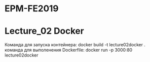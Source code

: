 # EPM-FE2019
# Lecture_02 Docker

  Команда для запуска контейнера: docker build -t lecture02docker .
  команда для выполенения Dockerfile: docker run -p 3000:80 lecture02docker